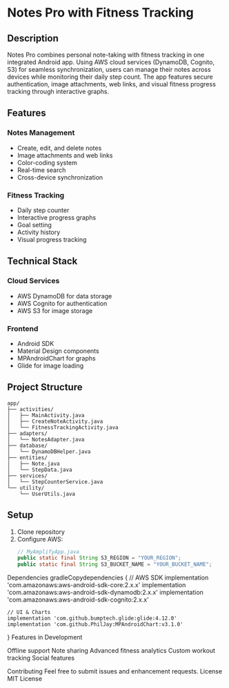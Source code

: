 # Notes Pro with Fitness Tracking

## Description
Notes Pro combines personal note-taking with fitness tracking in one integrated Android app. Using AWS cloud services (DynamoDB, Cognito, S3) for seamless synchronization, users can manage their notes across devices while monitoring their daily step count. The app features secure authentication, image attachments, web links, and visual fitness progress tracking through interactive graphs.

## Features
### Notes Management
- Create, edit, and delete notes
- Image attachments and web links
- Color-coding system
- Real-time search
- Cross-device synchronization

### Fitness Tracking
- Daily step counter
- Interactive progress graphs
- Goal setting
- Activity history
- Visual progress tracking

## Technical Stack
### Cloud Services
- AWS DynamoDB for data storage
- AWS Cognito for authentication
- AWS S3 for image storage

### Frontend
- Android SDK
- Material Design components
- MPAndroidChart for graphs
- Glide for image loading

## Project Structure
```plaintext
app/
├── activities/
│   ├── MainActivity.java
│   ├── CreateNoteActivity.java
│   └── FitnessTrackingActivity.java
├── adapters/
│   └── NotesAdapter.java
├── database/
│   └── DynamoDBHelper.java
├── entities/
│   ├── Note.java
│   └── StepData.java
├── services/
│   └── StepCounterService.java
└── utility/
    └── UserUtils.java
```
## Setup
1. Clone repository
2. Configure AWS:
   ```java
   // MyAmplifyApp.java
   public static final String S3_REGION = "YOUR_REGION";
   public static final String S3_BUCKET_NAME = "YOUR_BUCKET_NAME";

Dependencies
gradleCopydependencies {
    // AWS SDK
    implementation 'com.amazonaws:aws-android-sdk-core:2.x.x'
    implementation 'com.amazonaws:aws-android-sdk-dynamodb:2.x.x'
    implementation 'com.amazonaws:aws-android-sdk-cognito:2.x.x'
    
    // UI & Charts
    implementation 'com.github.bumptech.glide:glide:4.12.0'
    implementation 'com.github.PhilJay:MPAndroidChart:v3.1.0'
}
Features in Development

 Offline support
 Note sharing
 Advanced fitness analytics
 Custom workout tracking
 Social features

Contributing
Feel free to submit issues and enhancement requests.
License
MIT License
